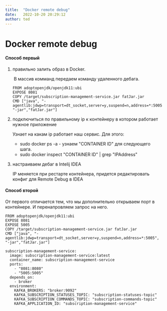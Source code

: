```yaml
---
title:  "Docker remote debug"
date:   2022-10-20 20:29:12
author: ted
---
```


# 				Docker remote debug 	

#### Способ первый

1) правильно залить образ в Docker.

   ​	В массив комманд передаем команду удаленного дебага.

   ```
   FROM adoptopenjdk/openjdk11:ubi
   EXPOSE 8081
   COPY /target/subscription-management-service.jar fatJar.jar
   CMD ["java", "-agentlib:jdwp=transport=dt_socket,server=y,suspend=n,address=*:5005", "-jar","fatJar.jar"]
   ```

2) подключиться по правильному ip к контейнеру в котором работает нужное приложение

   Узнает на какам ip работает наш сервис. Для этого:

      -	 sudo docker ps -a      -      узнаем "CONTAINER ID" для следующего шага.
      -	 sudo docker inspect "CONTAINER ID" | grep "IPAddress"

3) настраиваем дебаг в Intelij IDEA

   IP меняется при рестарте контейнера, придется редактировать конфиг для Remote Debug в IDEA

#### Способ второй

От первого отличается тем, что мы дополнительно открываем порт в контейнере.
И перенапровляем запрос на него.

```
FROM adoptopenjdk/openjdk11:ubi
EXPOSE 8081
EXPOSE 5005
COPY /target/subscription-management-service.jar fatJar.jar
CMD ["java", "-agentlib:jdwp=transport=dt_socket,server=y,suspend=n,address=*:5005", "-jar","fatJar.jar"]
```



```
subscription-management-service:
  image: subscription-management-service:latest
  container_name: subscription-management-service
  ports:
    - "8081:8080"
    - "5005:5005"
  depends_on:
    - broker
  environment:
    KAFKA_BROKERS: "broker:9092"
    KAFKA_SUBSCRIPTION_STATUSES_TOPIC: "subscription-statuses-topic"
    KAFKA_SUBSCRIPTION_COMMANDS_TOPIC: "subscription-commands-topic"
    KAFKA_APPLICATION_ID: "subscription-management-service"
```

